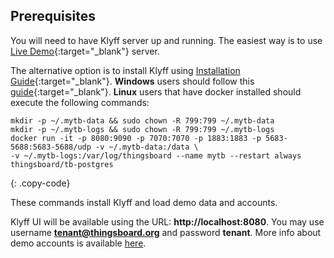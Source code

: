 ## Prerequisites

You will need to have Klyff server up and running. 
The easiest way is to use [Live Demo](https://demo.thingsboard.io/signup){:target="_blank"} server.

The alternative option is to install Klyff using [Installation Guide](/docs/user-guide/install/installation-options/){:target="_blank"}. 
**Windows** users should follow this [guide](/docs/user-guide/install/docker-windows/){:target="_blank"}. **Linux** users that have docker installed should execute the following commands:

```
mkdir -p ~/.mytb-data && sudo chown -R 799:799 ~/.mytb-data
mkdir -p ~/.mytb-logs && sudo chown -R 799:799 ~/.mytb-logs
docker run -it -p 8080:9090 -p 7070:7070 -p 1883:1883 -p 5683-5688:5683-5688/udp -v ~/.mytb-data:/data \
-v ~/.mytb-logs:/var/log/thingsboard --name mytb --restart always thingsboard/tb-postgres
``` 
{: .copy-code}

These commands install Klyff and load demo data and accounts.

Klyff UI will be available using the URL: **http://localhost:8080**.
You may use username **tenant@thingsboard.org** and password **tenant**. 
More info about demo accounts is available [here](/docs/samples/demo-account/). 



